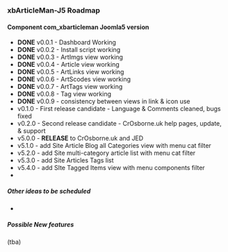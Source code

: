 ### xbArticleMan-J5 Roadmap

#### Component com_xbarticleman Joomla5 version

- **DONE** v0.0.1 - Dashboard Working
- **DONE** v0.0.2 - Install script working
- **DONE** v0.0.3 - ArtImgs view working
- **DONE** v0.0.4 - Article view working
- **DONE** v0.0.5 - ArtLinks view working
- **DONE** v0.0.6 - ArtScodes view working
- **DONE** v0.0.7 - ArtTags view working
- **DONE** v0.0.8 - Tag view working
- **DONE** v0.0.9 - consistency between views in link & icon use
- v0.1.0 - First release candidate - Language & Comments cleaned, bugs fixed
- v0.2.0 - Second release candidate - CrOsborne.uk help pages, update, & support
- v5.0.0 - **RELEASE** to CrOsborne.uk and JED
- v5.1.0 - add Site Article Blog all Categories view with menu cat filter
- v5.2.0 - add Site multi-category article list with menu cat filter
- v5.3.0 - add Site Articles Tags list 
- v5.4.0 - add SIte Tagged Items view with menu components filter
- 

##### Other ideas to be scheduled

- 



##### Possible New features

(tba)

